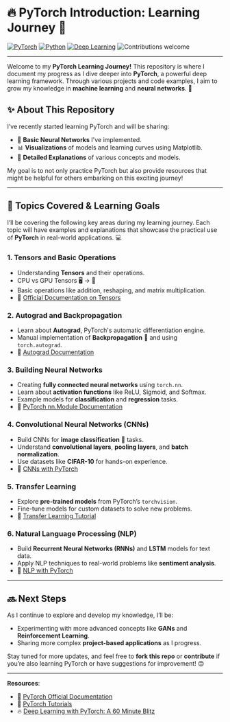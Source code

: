 # **🔥 PyTorch Introduction: Learning Journey 🚀**

[![PyTorch](https://img.shields.io/badge/PyTorch-Learning-informational?style=flat&logo=pytorch&logoColor=white&color=ee4c2c)](https://pytorch.org) 
[![Python](https://img.shields.io/badge/Python-3.x-blue?style=flat&logo=python&logoColor=white)](https://www.python.org) 
[![Deep Learning](https://img.shields.io/badge/Deep%20Learning-Exploration-yellow?style=flat&logo=deeplearning&logoColor=white)](https://pytorch.org/tutorials/)
![Contributions welcome](https://img.shields.io/badge/Contributions-Welcome-brightgreen.svg?style=flat)

---

Welcome to my **PyTorch Learning Journey!** This repository is where I document my progress as I dive deeper into **PyTorch**, a powerful deep learning framework. Through various projects and code examples, I aim to grow my knowledge in **machine learning** and **neural networks**. 🌟

## ✨ **About This Repository**
I’ve recently started learning PyTorch and will be sharing:
- 🤖 **Basic Neural Networks** I've implemented.
- 📊 **Visualizations** of models and learning curves using Matplotlib.
- 📝 **Detailed Explanations** of various concepts and models.

My goal is to not only practice PyTorch but also provide resources that might be helpful for others embarking on this exciting journey!

---

## 🚧 **Topics Covered & Learning Goals**
I’ll be covering the following key areas during my learning journey. Each topic will have examples and explanations that showcase the practical use of **PyTorch** in real-world applications. 💻

### 1. **Tensors and Basic Operations**
   - Understanding **Tensors** and their operations.
   - CPU vs GPU Tensors 🖥️ → 🚀
   - Basic operations like addition, reshaping, and matrix multiplication.
   - 📖 [Official Documentation on Tensors](https://pytorch.org/docs/stable/tensors.html)

### 2. **Autograd and Backpropagation**
   - Learn about **Autograd**, PyTorch's automatic differentiation engine. 
   - Manual implementation of **Backpropagation** 🔄 and using `torch.autograd`.
   - 📖 [Autograd Documentation](https://pytorch.org/docs/stable/autograd.html)

### 3. **Building Neural Networks**
   - Creating **fully connected neural networks** using `torch.nn`.
   - Learn about **activation functions** like ReLU, Sigmoid, and Softmax.
   - Example models for **classification** and **regression** tasks.
   - 📖 [PyTorch nn.Module Documentation](https://pytorch.org/docs/stable/nn.html)

### 4. **Convolutional Neural Networks (CNNs)**
   - Build CNNs for **image classification** 📸 tasks.
   - Understand **convolutional layers**, **pooling layers**, and **batch normalization**.
   - Use datasets like **CIFAR-10** for hands-on experience.
   - 📖 [CNNs with PyTorch](https://pytorch.org/tutorials/beginner/blitz/cifar10_tutorial.html)

### 5. **Transfer Learning**
   - Explore **pre-trained models** from PyTorch’s `torchvision`.
   - Fine-tune models for custom datasets to solve new problems.
   - 📖 [Transfer Learning Tutorial](https://pytorch.org/tutorials/beginner/transfer_learning_tutorial.html)

### 6. **Natural Language Processing (NLP)**
   - Build **Recurrent Neural Networks (RNNs)** and **LSTM** models for text data.
   - Apply NLP techniques to real-world problems like **sentiment analysis**.
   - 📖 [NLP with PyTorch](https://pytorch.org/tutorials/intermediate/seq2seq_translation_tutorial.html)

---

## 🔜 **Next Steps**
As I continue to explore and develop my knowledge, I’ll be:
- Experimenting with more advanced concepts like **GANs** and **Reinforcement Learning**.
- Sharing more complex **project-based applications** as I progress.
  
Stay tuned for more updates, and feel free to **fork this repo** or **contribute** if you’re also learning PyTorch or have suggestions for improvement! 😊

---

**Resources**:  
- 📘 [PyTorch Official Documentation](https://pytorch.org/docs/stable/index.html)
- 🔧 [PyTorch Tutorials](https://pytorch.org/tutorials/)
- 🔥 [Deep Learning with PyTorch: A 60 Minute Blitz](https://pytorch.org/tutorials/beginner/deep_learning_60min_blitz.html)
